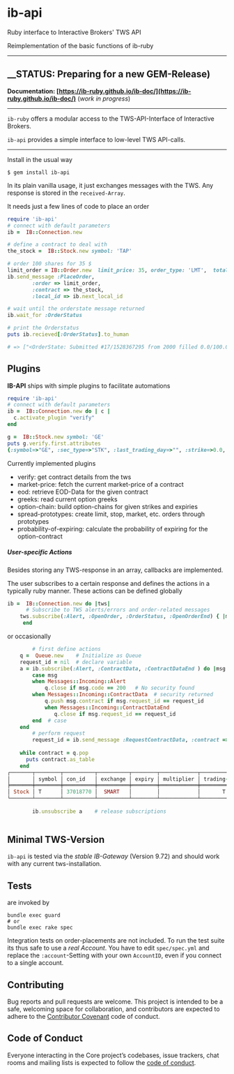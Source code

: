 # ib-api
Ruby interface to Interactive Brokers' TWS API 

Reimplementation of the basic functions of ib-ruby

---
__STATUS:  Preparing for a new GEM-Release)
---


__Documentation: [https://ib-ruby.github.io/ib-doc/](https://ib-ruby.github.io/ib-doc/)__  (_work in progress_)

----
`ib-ruby`   offers a modular access to the TWS-API-Interface of Interactive Brokers.

`ib-api`    provides a simple interface to low-level TWS API-calls.  

----

Install in the usual way

```
$ gem install ib-api
```

In its plain vanilla usage, it just exchanges messages with the TWS. Any response is stored in the `received-Array`.

It needs just a few lines of code to place an order

```ruby
require 'ib-api'
# connect with default parameters 
ib =  IB::Connection.new 

# define a contract to deal with
the_stock =  IB::Stock.new symbol: 'TAP'

# order 100 shares for 35 $ 
limit_order = IB::Order.new  limit_price: 35, order_type: 'LMT',  total_quantity: 100, action: :buy
ib.send_message :PlaceOrder,
        :order => limit_order,
        :contract => the_stock,
        :local_id => ib.next_local_id

# wait until the orderstate message returned
ib.wait_for :OrderStatus

# print the Orderstatus
puts ib.recieved[:OrderStatus].to_human

# => ["<OrderState: Submitted #17/1528367295 from 2000 filled 0.0/100.0 at 0.0/0.0 why_held >"]

```

## Plugins

**IB-API** ships with simple plugins to facilitate automations 

```ruby
require 'ib-api'
# connect with default parameters 
ib =  IB::Connection.new do | c |
  c.activate_plugin "verify"
end

g =  IB::Stock.new symbol: 'GE'
puts g.verify.first.attributes
{:symbol=>"GE", :sec_type=>"STK", :last_trading_day=>"", :strike=>0.0, :right=>"", :exchange=>"SMART", :currency=>"USD", :local_symbol=>"GE", :trading_class=>"GE", :con_id=>498843743, :multiplier=>0, :primary_exchange=>"NYSE", }
```

Currently implemented plugins

* verify:  get contract details from the tws
* market-price: fetch the current market-price of a contract
* eod:  retrieve EOD-Data for the given contract
* greeks: read current option greeks
* option-chain: build option-chains for given strikes and expiries 
* spread-prototypes:  create limit, stop, market, etc. orders through prototypes
* probability-of-expiring: calculate the probability of expiring for the option-contract


##### User-specific Actions
Besides storing any TWS-response in an array, callbacks are implemented.

The user subscribes to a certain response and defines the actions in a typically ruby manner. These actions
can be defined globally
```ruby
ib =  IB::Connection.new do |tws|
      # Subscribe to TWS alerts/errors and order-related messages
	tws.subscribe(:Alert, :OpenOrder, :OrderStatus, :OpenOrderEnd) { |msg| puts msg.to_human }
     end

```

or occasionally

```ruby
        # first define actions
	q =  Queue.new    # Initialize as Queue
	request_id = nil  # declare variable
	a = ib.subscribe(:Alert, :ContractData, :ContractDataEnd ) do |msg| 
		case msg
		when Messages::Incoming::Alert
			q.close if msg.code == 200   # No security found 
		when Messages::Incoming::ContractData  # security returned
			q.push msg.contract if msg.request_id == request_id
	        when Messages::Incoming::ContractDataEnd
		       q.close if msg.request_id == request_id
		end  # case
	end
        # perform request
        request_id = ib.send_message :RequestContractData, :contract => Stock.new(symbol: 'T')
        
	while contract = q.pop 
	  puts contract.as_table 
	end
┌───────┬────────┬──────────┬──────────┬────────┬────────────┬───────────────┬───────┬────────┬──────────┐
│       │ symbol │ con_id   │ exchange │ expiry │ multiplier │ trading-class │ right │ strike │ currency │
╞═══════╪════════╪══════════╪══════════╪════════╪════════════╪═══════════════╪═══════╪════════╪══════════╡
│ Stock │ T      │ 37018770 │  SMART   │        │            │       T       │       │        │   USD    │
└───────┴────────┴──────────┴──────────┴────────┴────────────┴───────────────┴───────┴────────┴──────────┘
  
        ib.unsubscribe a    # release subscriptions
         
```
## Minimal TWS-Version

`ib-api` is tested via the _stable IB-Gateway_ (Version 9.72) and should work with any current tws-installation. 

## Tests

are invoked by 

```
bundle exec guard
# or
bundle exec rake spec
```
Integration tests on order-placements are not included. To run the test suite its thus safe to use a _real Account_.
You have to edit `spec/spec.yml` and replace the `:account`-Setting with your own `AccountID`, even if you connect to a single account. 
 

## Contributing

Bug reports and pull requests are welcome. This project is intended to be a safe, welcoming space for collaboration, and contributors are expected to adhere to the [Contributor Covenant](http://contributor-covenant.org) code of conduct.

## Code of Conduct

Everyone interacting in the Core project’s codebases, issue trackers, chat rooms and mailing lists is expected to follow the [code of conduct](https://github.com/[USERNAME]/ib-api/blob/master/CODE_OF_CONDUCT.md).
